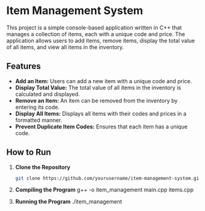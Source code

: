 # Item Management System

This project is a simple console-based application written in C++ that manages a collection of items, each with a unique code and price. The application allows users to add items, remove items, display the total value of all items, and view all items in the inventory.

## Features

- **Add an Item:** Users can add a new item with a unique code and price.
- **Display Total Value:** The total value of all items in the inventory is calculated and displayed.
- **Remove an Item:** An item can be removed from the inventory by entering its code.
- **Display All Items:** Displays all items with their codes and prices in a formatted manner.
- **Prevent Duplicate Item Codes:** Ensures that each item has a unique code.

## How to Run

1. **Clone the Repository**
   ```bash
   git clone https://github.com/yourusername/item-management-system.git

2. **Compiling the Program**
    g++ -o item_management main.cpp items.cpp

3. **Running the Program**
    ./item_management
